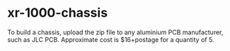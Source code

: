 # xr-1000-chassis

To build a chassis, upload the zip file to any aluminium PCB manufacturer, such as JLC PCB. Approximate cost is $16+postage for a quantity of 5.
